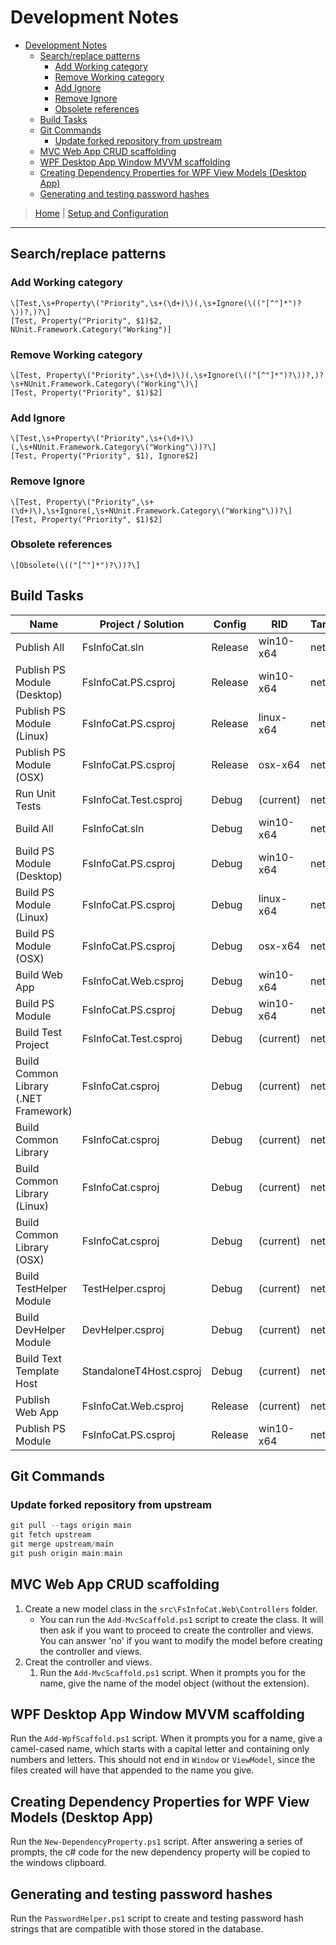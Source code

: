 # Development Notes

- [Development Notes](#development-notes)
  - [Search/replace patterns](#searchreplace-patterns)
    - [Add Working category](#add-working-category)
    - [Remove Working category](#remove-working-category)
    - [Add Ignore](#add-ignore)
    - [Remove Ignore](#remove-ignore)
    - [Obsolete references](#obsolete-references)
  - [Build Tasks](#build-tasks)
  - [Git Commands](#git-commands)
    - [Update forked repository from upstream](#update-forked-repository-from-upstream)
  - [MVC Web App CRUD scaffolding](#mvc-web-app-crud-scaffolding)
  - [WPF Desktop App Window MVVM scaffolding](#wpf-desktop-app-window-mvvm-scaffolding)
  - [Creating Dependency Properties for WPF View Models (Desktop App)](#creating-dependency-properties-for-wpf-view-models-desktop-app)
  - [Generating and testing password hashes](#generating-and-testing-password-hashes)

> [Home](../../README.md) | [Setup and Configuration](../README.md)

-------------------------------------------------------------------

## Search/replace patterns

### Add Working category

```regex
\[Test,\s+Property\("Priority",\s+(\d+)\)(,\s+Ignore(\(("[^"]*")?\))?,)?\]
[Test, Property("Priority", $1)$2, NUnit.Framework.Category("Working")]
```

### Remove Working category

```regex
\[Test, Property\("Priority",\s+(\d+)\)(,\s+Ignore(\(("[^"]*")?\))?,)?\s+NUnit.Framework.Category\("Working"\)\]
[Test, Property("Priority", $1)$2]
```

### Add Ignore

```regex
\[Test,\s+Property\("Priority",\s+(\d+)\)(,\s+NUnit.Framework.Category\("Working"\))?\]
[Test, Property("Priority", $1), Ignore$2]
```

### Remove Ignore

```regex
\[Test, Property\("Priority",\s+(\d+)\),\s+Ignore(,\s+NUnit.Framework.Category\("Working"\))?\]
[Test, Property("Priority", $1)$2]
```

### Obsolete references

```regex
\[Obsolete(\(("[^"]*")?\))?\]
```

## Build Tasks

| Name                                  | Project / Solution      | Config  | RID       | TargetFramework | Publish / Deploy Dir                        | Log File                           |
| ------------------------------------- | ----------------------- | ------- | --------- | --------------- | ------------------------------------------- | ---------------------------------- |
| Publish All              | FsInfoCat.sln           | Release | win10-x64 | netcoreapp3.1   | ?                                           | Publish.Sln.Release.log            |
| Publish PS Module (Desktop)           | FsInfoCat.PS.csproj     | Release | win10-x64 | net461          | Setup\Distro\PS\FsInfoCat-Win64-Desktop.zip | FsInfoCat.PS.Desktop.Release.log   |
| Publish PS Module (Linux)             | FsInfoCat.PS.csproj     | Release | linux-x64 | netcoreapp3.1   | Setup\Distro\PS\FsInfoCat-Linux-NETCore.zip | FsInfoCat.PS.Linux.Release.log     |
| Publish PS Module (OSX)               | FsInfoCat.PS.csproj     | Release | osx-x64   | netcoreapp3.1   | Setup\Distro\PS\FsInfoCat-OSX-NETCore.zip   | FsInfoCat.PS.OSX.Release.log       |
| Run Unit Tests                        | FsInfoCat.Test.csproj   | Debug   | (current) | netcoreapp3.1   | n/a                                         | n/a                                |
| Build All                | FsInfoCat.sln           | Debug   | win10-x64 | netcoreapp3.1   | n/a                                         | All.Debug.log                      |
| Build PS Module (Desktop)             | FsInfoCat.PS.csproj     | Debug   | win10-x64 | net461          | Setup\bin\FsInfoCat                         | FsInfoCat.PS.Desktop.Debug.log     |
| Build PS Module (Linux)               | FsInfoCat.PS.csproj     | Debug   | linux-x64 | netcoreapp3.1   | Setup\bin\FsInfoCat                         | FsInfoCat.PS.Linux.Debug.log       |
| Build PS Module (OSX)                 | FsInfoCat.PS.csproj     | Debug   | osx-x64   | netcoreapp3.1   | Setup\bin\FsInfoCat                         | FsInfoCat.PS.OSX.Debug.log         |
| Build Web App                         | FsInfoCat.Web.csproj    | Debug   | win10-x64 | netcoreapp3.1   | n/a                                         | FsInfoCat.Web.Debug.log            |
| Build PS Module          | FsInfoCat.PS.csproj     | Debug   | win10-x64 | netcoreapp3.1   | Setup\bin\FsInfoCat                         | FsInfoCat.PS.Win64Core.Debug.log   |
| Build Test Project                    | FsInfoCat.Test.csproj   | Debug   | (current) | netcoreapp3.1   | n/a                                         | FsInfoCat.Test.log                 |
| Build Common Library (.NET Framework) | FsInfoCat.csproj        | Debug   | (current) | net461          | n/a                                         | FsInfoCat.Desktop.Debug.log        |
| Build Common Library     | FsInfoCat.csproj        | Debug   | (current) | netcoreapp3.1   | n/a                                         | FsInfoCat.Win64Core.Debug.log      |
| Build Common Library (Linux)          | FsInfoCat.csproj        | Debug   | (current) | netcoreapp3.1   | n/a                                         | FsInfoCat.Linux.Debug.log          |
| Build Common Library (OSX)            | FsInfoCat.csproj        | Debug   | (current) | netcoreapp3.1   | n/a                                         | FsInfoCat.OSX.Debug.log            |
| Build TestHelper Module               | TestHelper.csproj       | Debug   | (current) | netstandard2.0  | dev\bin\TestHelper                          | TestHelper.log                     |
| Build DevHelper Module                | DevHelper.csproj        | Debug   | (current) | netstandard2.0  | dev\bin\DevHelper                           | DevHelper.log                      |
| Build Text Template Host              | StandaloneT4Host.csproj | Debug   | (current) | net472          | Setup\Distro\Util\T4.zip                    | StandaloneT4Host.log               |
| Publish Web App                       | FsInfoCat.Web.csproj    | Release | (current) | netcoreapp3.1   | ?                                           | FsInfoCat.Web.Release.log          |
| Publish PS Module        | FsInfoCat.PS.csproj     | Release | win10-x64 | netcoreapp3.1   | Setup\Distro\PS\FsInfoCat-Win64-NETCore.zip | FsInfoCat.PS.Win64Core.Release.log |

## Git Commands

### Update forked repository from upstream

```powershell
git pull --tags origin main
git fetch upstream
git merge upstream/main
git push origin main:main
```

## MVC Web App CRUD scaffolding

1. Create a new model class in the `src\FsInfoCat.Web\Controllers` folder.
   - You can run the `Add-MvcScaffold.ps1` script to create the class. It will then ask if you want to
   proceed to create the controller and views. You can answer 'no' if you want to modify the model before
   creating the controller and views.
2. Creat the controller and views.
   1. Run the `Add-MvcScaffold.ps1` script. When it prompts you for the name, give the name of the model
   object (without the extension).

## WPF Desktop App Window MVVM scaffolding

Run the `Add-WpfScaffold.ps1` script. When it prompts you for a name, give a camel-cased name,
which starts with a capital letter and containing only numbers and letters.
This should not end in `Window` or `ViewModel`, since the files created will have that appended to the name you give.

## Creating Dependency Properties for WPF View Models (Desktop App)

Run the `New-DependencyProperty.ps1` script. After answering a series of prompts,
the c# code for the new dependency property will be copied to the windows clipboard.

## Generating and testing password hashes

Run the `PasswordHelper.ps1` script to create and testing password hash strings that are compatible with those stored in the database.

